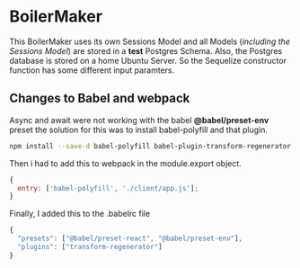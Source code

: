 # BoilerMaker

This BoilerMaker uses its own Sessions Model and all Models (_including the Sessions
Model_) are stored in a **test** Postgres Schema. Also, the Postgres database is stored on
a home Ubuntu Server. So the Sequelize constructor function has some different
input paramters.

## Changes to Babel and webpack

Async and await were not working with the babel **@babel/preset-env** preset the solution
for this was to install babel-polyfill and that plugin.

```bash
npm install --save-d babel-polyfill babel-plugin-transform-regenerator
```

Then i had to add this to webpack in the module.export object.

```js
{
  entry: ['babel-polyfill', './client/app.js'];
}
```

Finally, I added this to the .babelrc file

```js
{
  "presets": ["@babel/preset-react", "@babel/preset-env"],
  "plugins": ["transform-regenerator"]
}
```
